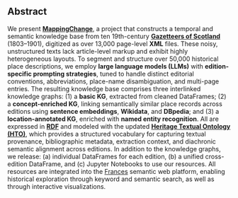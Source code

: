 ## Abstract

We present **[MappingChange](https://github.com/francesNLP/MappingChange)**, a project that constructs a temporal and semantic knowledge base from ten 19th-century **[Gazetteers of Scotland](https://data.nls.uk/data/digitised-collections/gazetteers-of-scotland/)** (1803–1901), digitized as over 13,000 page-level **XML** files. These noisy, unstructured texts lack article-level markup and exhibit highly heterogeneous layouts. To segment and structure over 50,000 historical place descriptions, we employ **large language models (LLMs)** with **edition-specific prompting strategies**, tuned to handle distinct editorial conventions, abbreviations, place-name disambiguation, and multi-page entries. The resulting knowledge base comprises three interlinked knowledge graphs: (1) a **basic KG**, extracted from cleaned DataFrames; (2) a **concept-enriched KG**, linking semantically similar place records across editions using **sentence embeddings**, **Wikidata**, and **DBpedia**; and (3) a **location-annotated KG**, enriched with **named entity recognition**. All are expressed in **[RDF](https://www.w3.org/RDF/)** and modeled with the updated **[Heritage Textual Ontology (HTO)](https://w3id.org/hto)**, which provides a structured vocabulary for capturing textual provenance, bibliographic metadata, extraction context, and diachronic semantic alignment across editions. In addition to the knowledge graphs, we release: (a) individual DataFrames for each edition, (b) a unified cross-edition DataFrame, and (c) Jupyter Notebooks to use our resources. All resources are integrated into the [Frances](http://www.frances-ai.com) semantic web platform, enabling historical exploration through keyword and semantic search, as well as through interactive visualizations.

